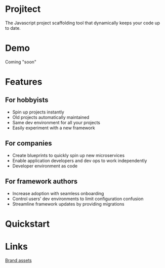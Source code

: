 Projitect
=========

The Javascript project scaffolding tool that dynamically keeps your code up to date.

# Demo

Coming "soon"

# Features

## For hobbyists

* Spin up projects instantly
* Old projects automatically maintained
* Same dev environment for all your projects
* Easily experiment with a new framework

## For companies

* Create blueprints to quickly spin up new microservices
* Enable application developers and dev ops to work independently
* Developer environment as code

## For framework authors

* Increase adoption with seamless onboarding
* Control users' dev environments to limit configuration confusion
* Streamline framework updates by providing migrations

# Quickstart



# Links
[Brand assets](brand.md)
